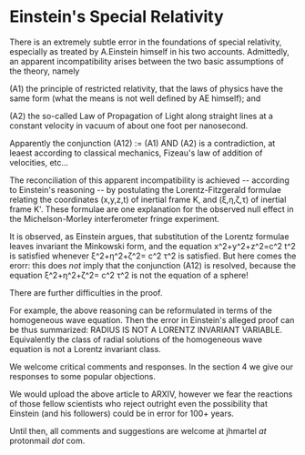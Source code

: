 # Einstein's Special Relativity

There is an extremely subtle error in the foundations of special relativity, especially as treated by A.Einstein himself in his two accounts.
Admittedly, an apparent incompatibility arises between the two basic assumptions of the theory, namely 

(A1) the principle of restricted relativity, that the laws of physics have the same form (what the means is not well defined by AE himself); and 

(A2) the so-called Law of Propagation of Light along straight lines at a constant velocity in vacuum of about one foot per nanosecond. 

Apparently the conjunction (A12) := (A1) AND (A2) is a contradiction, at leaest according to classical mechanics, Fizeau's law of addition of velocities, etc...

The reconciliation of this apparent incompatibility is achieved -- according to Einstein's reasoning -- by postulating the Lorentz-Fitzgerald formulae relating the coordinates (x,y,z,t) of inertial frame K, and (ξ,η,ζ,τ) of inertial frame K'. These formulae are one explanation for the observed null effect in the Michelson-Morley interferometer fringe experiment.

It is observed, as Einstein argues, that substitution of the Lorentz formulae leaves invariant the Minkowski form, 
and the equation x^2+y^2+z^2=c^2 t^2 is satisfied whenever  ξ^2+η^2+ζ^2= c^2 τ^2 is satisfied. But here comes the erorr: this does *not* imply that the conjunction (A12) is resolved, because the equation ξ^2+η^2+ζ^2= c^2 τ^2 is not the equation of a sphere! 

There are further difficulties in the proof.

For example, the above reasoning can be reformulated in terms of the homogeneous wave equation. 
Then the error in Einstein's alleged proof can be thus summarized: RADIUS IS NOT A LORENTZ INVARIANT VARIABLE. 
Equivalently the class of radial solutions of the homogeneous wave equation is not a Lorentz invariant class. 

We welcome critical comments and responses. In the section 4 we give our responses to some popular objections. 

We would upload the above article to ARXIV, however we fear the reactions of those fellow scientists who reject outright even the possibility that Einstein (and his followers) could be in error for 100+ years. 

Until then, all comments and suggestions are welcome at jhmartel *at* protonmail *dot* com.
